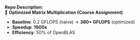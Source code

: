 **Repo Description:**  
🚀 **Optimized Matrix Multiplication (Course Assignment)**  
- **Baseline**: 0.2 GFLOPS (naive) → **380+ GFLOPS** (optimized)  
- **Speedup**: **1900x**  
- **Efficiency**: 50% of OpenBLAS  
